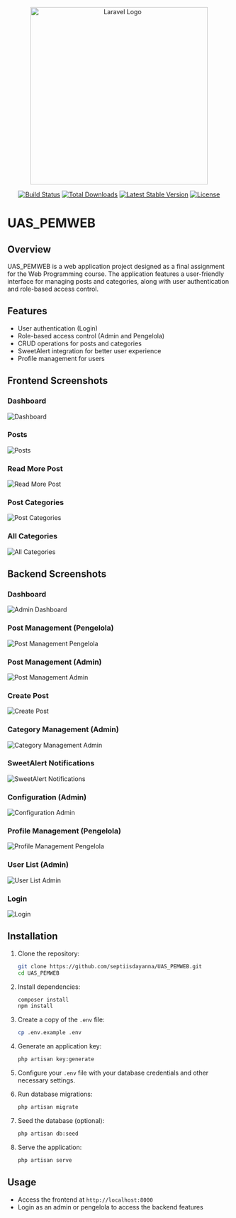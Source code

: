 <p align="center"><a href="https://laravel.com" target="_blank"><img src="https://raw.githubusercontent.com/laravel/art/master/logo-lockup/5%20SVG/2%20CMYK/1%20Full%20Color/laravel-logolockup-cmyk-red.svg" width="400" alt="Laravel Logo"></a></p>

<p align="center">
<a href="https://github.com/laravel/framework/actions"><img src="https://github.com/laravel/framework/workflows/tests/badge.svg" alt="Build Status"></a>
<a href="https://packagist.org/packages/laravel/framework"><img src="https://img.shields.io/packagist/dt/laravel/framework" alt="Total Downloads"></a>
<a href="https://packagist.org/packages/laravel/framework"><img src="https://img.shields.io/packagist/v/laravel/framework" alt="Latest Stable Version"></a>
<a href="https://packagist.org/packages/laravel/framework"><img src="https://img.shields.io/packagist/l/laravel/framework" alt="License"></a>
</p>

# UAS_PEMWEB

## Overview

UAS_PEMWEB is a web application project designed as a final assignment for the Web Programming course. The application features a user-friendly interface for managing posts and categories, along with user authentication and role-based access control.

## Features

- User authentication (Login)
- Role-based access control (Admin and Pengelola)
- CRUD operations for posts and categories
- SweetAlert integration for better user experience
- Profile management for users

## Frontend Screenshots

### Dashboard
![Dashboard](https://github.com/septiisdayanna/UAS_PEMWEB/blob/main/TAMPILAN/Dashboard.png)

### Posts
![Posts](https://github.com/septiisdayanna/UAS_PEMWEB/blob/main/TAMPILAN/post.png)

### Read More Post
![Read More Post](https://github.com/septiisdayanna/UAS_PEMWEB/blob/main/TAMPILAN/read%20more%20post.png)

### Post Categories
![Post Categories](https://github.com/septiisdayanna/UAS_PEMWEB/blob/main/TAMPILAN/post%20categories.png)

### All Categories
![All Categories](https://github.com/septiisdayanna/UAS_PEMWEB/blob/main/TAMPILAN/all%20category.png)

## Backend Screenshots

### Dashboard
![Admin Dashboard](https://github.com/septiisdayanna/UAS_PEMWEB/blob/main/TAMPILAN/dashboard%20(2).png)

### Post Management (Pengelola)
![Post Management Pengelola](https://github.com/septiisdayanna/UAS_PEMWEB/blob/main/TAMPILAN/post%20pengelola.png)

### Post Management (Admin)
![Post Management Admin](https://github.com/septiisdayanna/UAS_PEMWEB/blob/main/TAMPILAN/post%20admin.png)

### Create Post
![Create Post](https://github.com/septiisdayanna/UAS_PEMWEB/blob/main/TAMPILAN/create%20post.png)

### Category Management (Admin)
![Category Management Admin](https://github.com/septiisdayanna/UAS_PEMWEB/blob/main/TAMPILAN/category%20admin.png)

### SweetAlert Notifications
![SweetAlert Notifications](https://github.com/septiisdayanna/UAS_PEMWEB/blob/main/TAMPILAN/sweetarlert%20post.png)

### Configuration (Admin)
![Configuration Admin](https://github.com/septiisdayanna/UAS_PEMWEB/blob/main/TAMPILAN/config%20admin.png)

### Profile Management (Pengelola)
![Profile Management Pengelola](https://github.com/septiisdayanna/UAS_PEMWEB/blob/main/TAMPILAN/profile%20pengelola.png)

### User List (Admin)
![User List Admin](https://github.com/septiisdayanna/UAS_PEMWEB/blob/main/TAMPILAN/list%20users%20admin.png)

### Login
![Login](https://github.com/septiisdayanna/UAS_PEMWEB/blob/main/TAMPILAN/login.png)

## Installation

1. Clone the repository:
   ```sh
   git clone https://github.com/septiisdayanna/UAS_PEMWEB.git
   cd UAS_PEMWEB
   ```

2. Install dependencies:
   ```sh
   composer install
   npm install
   ```

3. Create a copy of the `.env` file:
   ```sh
   cp .env.example .env
   ```

4. Generate an application key:
   ```sh
   php artisan key:generate
   ```

5. Configure your `.env` file with your database credentials and other necessary settings.

6. Run database migrations:
   ```sh
   php artisan migrate
   ```

7. Seed the database (optional):
   ```sh
   php artisan db:seed
   ```

8. Serve the application:
   ```sh
   php artisan serve
   ```

## Usage

- Access the frontend at `http://localhost:8000`
- Login as an admin or pengelola to access the backend features





